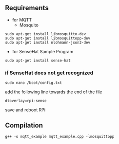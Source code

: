 ## Requirements
* for MQTT
    - Mosquito
```
sudo apt-get install libmosquitto-dev
sudo apt-get install libmosquittopp-dev
sudo apt-get install nlohmann-json3-dev
```

* for SenseHat Sample Program
```
sudo apt-get install sense-hat
```

### if SenseHat does not get recognized
```
sudo nano /boot/config.txt
```
add the following line towards the end of the file
```
dtoverlay=rpi-sense
```
save and reboot RPi

## Compilation
`g++ -o mqtt_example mqtt_example.cpp -lmosquittopp`

